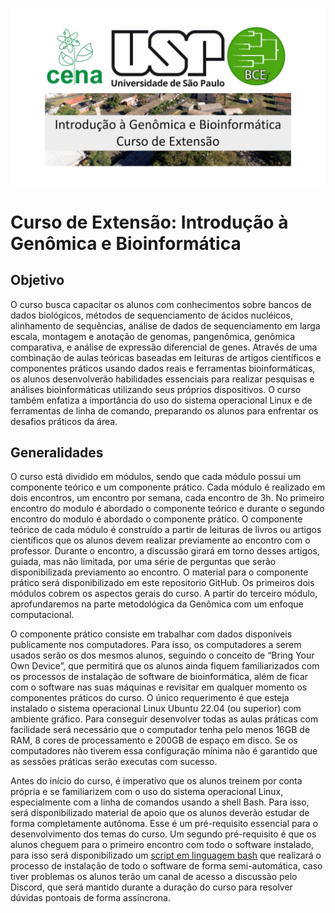 ![Curso de Extensão: Introdução à Genômica e Bioinformática](Figs/FondoCENA.jpg)

# Curso de Extensão: Introdução à Genômica e Bioinformática

## Objetivo 

O curso busca capacitar os alunos com conhecimentos sobre bancos de dados biológicos, métodos de sequenciamento de ácidos nucléicos, alinhamento de sequências, análise de dados de sequenciamento em larga escala, montagem e anotação de genomas, pangenômica, genômica comparativa, e análise de expressão diferencial de genes. Através de uma combinação de aulas teóricas baseadas em leituras de artigos científicos e componentes práticos usando dados reais e ferramentas bioinformáticas, os alunos desenvolverão habilidades essenciais para realizar pesquisas e análises bioinformáticas utilizando seus próprios dispositivos. O curso também enfatiza a importância do uso do sistema operacional Linux e de ferramentas de linha de comando, preparando os alunos para enfrentar os desafios práticos da área. 

## Generalidades 

O curso está dividido em módulos, sendo que cada módulo possui um componente teórico e um componente prático. Cada módulo é realizado em dois encontros, um encontro por semana, cada encontro de 3h. No primeiro encontro do modulo é abordado o componente teórico e durante o segundo encontro do modulo é abordado o componente prático. O componente teórico de cada módulo é construído a partir de leituras de livros ou artigos científicos que os alunos devem realizar previamente ao encontro com o professor. Durante o encontro, a discussão girará em torno desses artigos, guiada, mas não limitada, por uma série de perguntas que serão disponibilizada previamento ao encontro. O material para o componente prático será disponibilizado em este repositorio GitHub. Os primeiros dois módulos cobrem os aspectos gerais do curso. A partir do terceiro módulo, aprofundaremos na parte metodológica da Genômica com um enfoque computacional.  

O componente prático consiste em trabalhar com dados disponíveis publicamente nos computadores. Para isso, os computadores a serem usados serão os dos mesmos alunos, seguindo o conceito de “Bring Your Own Device”, que permitirá que os alunos ainda fiquem familiarizados com os processos de instalação de software de bioinformática, além de ficar com o software nas suas máquinas e revisitar em qualquer momento os componentes práticos do curso. O único requerimento é que esteja instalado o sistema operacional Linux Ubuntu 22.04 (ou superior) com ambiente gráfico. Para conseguir desenvolver todas as aulas práticas com facilidade será necessário que o computador tenha pelo menos 16GB de RAM, 8 cores de processamento e 200GB de espaço em disco. Se os computadores não tiverem essa configuração mínima não é garantido que as sessões práticas serão executas com sucesso. 

Antes do início do curso, é imperativo que os alunos treinem por conta própria e se familiarizem com o uso do sistema operacional Linux, especialmente com a linha de comandos usando a shell Bash. Para isso, será disponibilizado material de apoio que os alunos deverão estudar de forma completamente autônoma. Esse é um pré-requisito essencial para o desenvolvimento dos temas do curso. Um segundo pré-requisito é que os alunos cheguem para o primeiro encontro com todo o software instalado, para isso será disponibilizado um [script em linguagem bash](setting_env.sh) que realizará o processo de instalação de todo o software de forma semi-automática, caso tiver problemas os alunos terão um canal de acesso a discussão pelo Discord, que será mantido durante a duração do curso para resolver dúvidas pontoais de forma assíncrona. 
